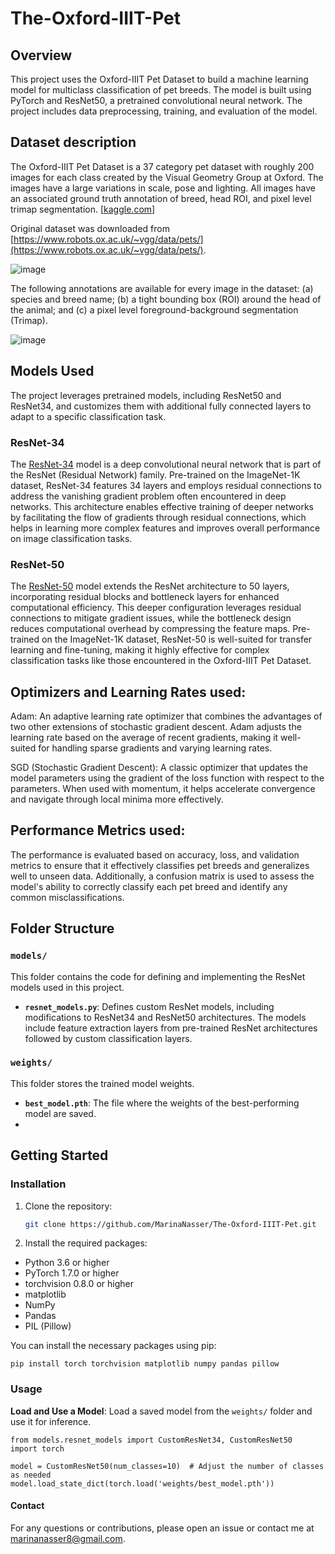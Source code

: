 # The-Oxford-IIIT-Pet
## Overview
This project uses the Oxford-IIIT Pet Dataset to build a machine learning model for multiclass classification of pet breeds. The model is built using PyTorch and ResNet50, a pretrained convolutional neural network. The project includes data preprocessing, training, and evaluation of the model.




## Dataset description
The Oxford-IIIT Pet Dataset is a 37 category pet dataset with roughly 200 images for each class created by the Visual Geometry Group at Oxford. The images have a large variations in scale, pose and lighting. All images have an associated ground truth annotation of breed, head ROI, and pixel level trimap segmentation. [[kaggle.com](https://www.robots.ox.ac.uk/~vgg/data/pets/)]

Original dataset was downloaded from [https://www.robots.ox.ac.uk/~vgg/data/pets/](https://www.robots.ox.ac.uk/~vgg/data/pets/).

![image](https://github.com/user-attachments/assets/55957e1c-adb4-4309-a561-63b77d5860fe)

The following annotations are available for every image in the dataset: (a) species and breed name; (b) a tight bounding box (ROI) around the head of the animal; and (c) a pixel level foreground-background segmentation (Trimap).

![image](https://github.com/user-attachments/assets/ae31a3b0-805f-405e-8add-dd1c21b2f43a)



## Models Used
The project leverages pretrained models, including ResNet50 and ResNet34, and customizes them with additional fully connected layers to adapt to a specific classification task.

### ResNet-34
The [ResNet-34](https://pytorch.org/vision/main/models/generated/torchvision.models.resnet34.html#torchvision.models.resnet34) model is a deep convolutional neural network that is part of the ResNet (Residual Network) family. Pre-trained on the ImageNet-1K dataset, ResNet-34 features 34 layers and employs residual connections to address the vanishing gradient problem often encountered in deep networks. This architecture enables effective training of deeper networks by facilitating the flow of gradients through residual connections, which helps in learning more complex features and improves overall performance on image classification tasks.

### ResNet-50
The [ResNet-50](https://pytorch.org/vision/main/models/generated/torchvision.models.resnet50.html#torchvision.models.resnet50) model extends the ResNet architecture to 50 layers, incorporating residual blocks and bottleneck layers for enhanced computational efficiency. This deeper configuration leverages residual connections to mitigate gradient issues, while the bottleneck design reduces computational overhead by compressing the feature maps. Pre-trained on the ImageNet-1K dataset, ResNet-50 is well-suited for transfer learning and fine-tuning, making it highly effective for complex classification tasks like those encountered in the Oxford-IIIT Pet Dataset.


## Optimizers and Learning Rates used: 
Adam: An adaptive learning rate optimizer that combines the advantages of two other extensions of stochastic gradient descent. Adam adjusts the learning rate based on the average of recent gradients, making it well-suited for handling sparse gradients and varying learning rates.

SGD (Stochastic Gradient Descent): A classic optimizer that updates the model parameters using the gradient of the loss function with respect to the parameters. When used with momentum, it helps accelerate convergence and navigate through local minima more effectively.


## Performance Metrics used: 
The performance is evaluated based on accuracy, loss, and validation metrics to ensure that it effectively classifies pet breeds and generalizes well to unseen data. Additionally, a confusion matrix is used to assess the model's ability to correctly classify each pet breed and identify any common misclassifications. 


## Folder Structure

### `models/`

This folder contains the code for defining and implementing the ResNet models used in this project.

- **`resnet_models.py`**: Defines custom ResNet models, including modifications to ResNet34 and ResNet50 architectures. The models include feature extraction layers from pre-trained ResNet architectures followed by custom classification layers.

### `weights/`

This folder stores the trained model weights.

- **`best_model.pth`**: The file where the weights of the best-performing model are saved.
- 




## Getting Started

### Installation

1. Clone the repository:

    ```bash
    git clone https://github.com/MarinaNasser/The-Oxford-IIIT-Pet.git
    ```
2. Install the required packages:

- Python 3.6 or higher
- PyTorch 1.7.0 or higher
- torchvision 0.8.0 or higher
- matplotlib
- NumPy
- Pandas
- PIL (Pillow)


You can install the necessary packages using pip:

```
pip install torch torchvision matplotlib numpy pandas pillow
```

### Usage

 **Load and Use a Model**: Load a saved model from the `weights/` folder and use it for inference.

    
    from models.resnet_models import CustomResNet34, CustomResNet50
    import torch

    model = CustomResNet50(num_classes=10)  # Adjust the number of classes as needed
    model.load_state_dict(torch.load('weights/best_model.pth'))
    





#### Contact
For any questions or contributions, please open an issue or contact me at marinanasser8@gmail.com.

